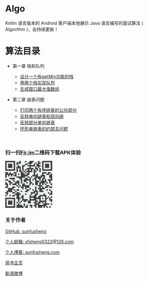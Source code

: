 # Algo

Kotlin 语言版本的 Android 客户端本地展示 Java 语言编写的面试算法 ( Algorithm )，会持续更新！

# 算法目录

* 第一章 栈和队列
  * [设计一个有getMin功能的栈](/app/src/main/java/com/sunfusheng/algo/Algo/StackQueue/MinStack.java)
  * [用两个栈实现队列](/app/src/main/java/com/sunfusheng/algo/Algo/StackQueue/TwoStacksQueue.java)
  * [生成窗口最大值数组](/app/src/main/java/com/sunfusheng/algo/Algo/StackQueue/MaxWindow.java)

* 第二章 链表问题
  * [打印两个有序链表的公共部分](/app/src/main/java/com/sunfusheng/algo/Algo/LinkedList/PrintCommonPart.java)
  * [反转单向链表和双向链](/app/src/main/java/com/sunfusheng/algo/Algo/LinkedList/ReverseLinkedList.java)
  * [反转部分单向链表](/app/src/main/java/com/sunfusheng/algo/Algo/LinkedList/ReversePartLinkedList.java)
  * [环形单链表的约瑟夫问题](/app/src/main/java/com/sunfusheng/algo/Algo/LinkedList/Josephus.java)

<br/>

### 扫一扫[Fir.im](http://d.alphaqr.com/Algo)二维码下载APK体验

<img src="/resources/fir.im.png" style="width: 30%;" alt="s">

<br/>

### 关于作者

[GitHub: sunfusheng](https://github.com/sunfusheng)

[个人邮箱: sfsheng0322@126.com](https://mail.126.com/)

[个人博客: sunfusheng.com](http://sunfusheng.com/)

[简书主页](http://www.jianshu.com/users/88509e7e2ed1/latest_articles)

[新浪微博](http://weibo.com/u/3852192525)